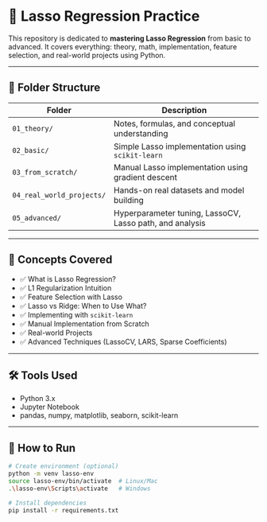 # 🧠 Lasso Regression Practice

This repository is dedicated to **mastering Lasso Regression** from basic to advanced. It covers everything: theory, math, implementation, feature selection, and real-world projects using Python.

---

## 📂 Folder Structure

| Folder | Description |
|--------|-------------|
| `01_theory/` | Notes, formulas, and conceptual understanding |
| `02_basic/` | Simple Lasso implementation using `scikit-learn` |
| `03_from_scratch/` | Manual Lasso implementation using gradient descent |
| `04_real_world_projects/` | Hands-on real datasets and model building |
| `05_advanced/` | Hyperparameter tuning, LassoCV, Lasso path, and analysis |

---

## 📌 Concepts Covered

- ✅ What is Lasso Regression?
- ✅ L1 Regularization Intuition
- ✅ Feature Selection with Lasso
- ✅ Lasso vs Ridge: When to Use What?
- ✅ Implementing with `scikit-learn`
- ✅ Manual Implementation from Scratch
- ✅ Real-world Projects
- ✅ Advanced Techniques (LassoCV, LARS, Sparse Coefficients)

---

## 🛠️ Tools Used

- Python 3.x
- Jupyter Notebook
- pandas, numpy, matplotlib, seaborn, scikit-learn

---

## 🚀 How to Run

```bash
# Create environment (optional)
python -m venv lasso-env
source lasso-env/bin/activate  # Linux/Mac
.\lasso-env\Scripts\activate   # Windows

# Install dependencies
pip install -r requirements.txt
